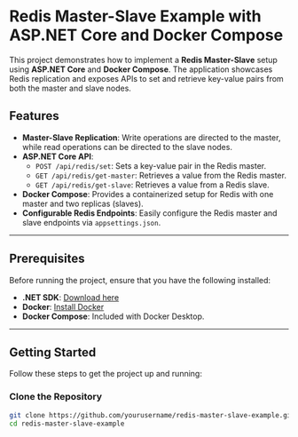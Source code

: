 # Redis Master-Slave Example with ASP.NET Core and Docker Compose

This project demonstrates how to implement a **Redis Master-Slave** setup using **ASP.NET Core** and **Docker Compose**. The application showcases Redis replication and exposes APIs to set and retrieve key-value pairs from both the master and slave nodes.

## Features

- **Master-Slave Replication**: Write operations are directed to the master, while read operations can be directed to the slave nodes.
- **ASP.NET Core API**:
  - `POST /api/redis/set`: Sets a key-value pair in the Redis master.
  - `GET /api/redis/get-master`: Retrieves a value from the Redis master.
  - `GET /api/redis/get-slave`: Retrieves a value from a Redis slave.
- **Docker Compose**: Provides a containerized setup for Redis with one master and two replicas (slaves).
- **Configurable Redis Endpoints**: Easily configure the Redis master and slave endpoints via `appsettings.json`.

---

## Prerequisites

Before running the project, ensure that you have the following installed:

- **.NET SDK**: [Download here](https://dotnet.microsoft.com/download)
- **Docker**: [Install Docker](https://www.docker.com/products/docker-desktop)
- **Docker Compose**: Included with Docker Desktop.

---

## Getting Started

Follow these steps to get the project up and running:

### Clone the Repository

```bash
git clone https://github.com/yourusername/redis-master-slave-example.git
cd redis-master-slave-example
